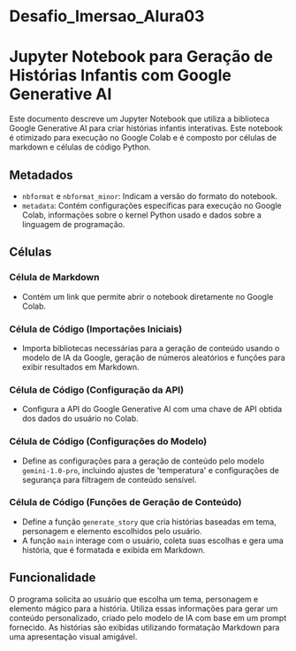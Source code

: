 # Desafio_Imersao_Alura03
# Jupyter Notebook para Geração de Histórias Infantis com Google Generative AI

Este documento descreve um Jupyter Notebook que utiliza a biblioteca Google Generative AI para criar histórias infantis interativas. Este notebook é otimizado para execução no Google Colab e é composto por células de markdown e células de código Python.

## Metadados

- `nbformat` e `nbformat_minor`: Indicam a versão do formato do notebook.
- `metadata`: Contém configurações específicas para execução no Google Colab, informações sobre o kernel Python usado e dados sobre a linguagem de programação.

## Células

### Célula de Markdown

- Contém um link que permite abrir o notebook diretamente no Google Colab.

### Célula de Código (Importações Iniciais)

- Importa bibliotecas necessárias para a geração de conteúdo usando o modelo de IA da Google, geração de números aleatórios e funções para exibir resultados em Markdown.

### Célula de Código (Configuração da API)

- Configura a API do Google Generative AI com uma chave de API obtida dos dados do usuário no Colab.

### Célula de Código (Configurações do Modelo)

- Define as configurações para a geração de conteúdo pelo modelo `gemini-1.0-pro`, incluindo ajustes de 'temperatura' e configurações de segurança para filtragem de conteúdo sensível.

### Célula de Código (Funções de Geração de Conteúdo)

- Define a função `generate_story` que cria histórias baseadas em tema, personagem e elemento escolhidos pelo usuário.
- A função `main` interage com o usuário, coleta suas escolhas e gera uma história, que é formatada e exibida em Markdown.

## Funcionalidade

O programa solicita ao usuário que escolha um tema, personagem e elemento mágico para a história. Utiliza essas informações para gerar um conteúdo personalizado, criado pelo modelo de IA com base em um prompt fornecido. As histórias são exibidas utilizando formatação Markdown para uma apresentação visual amigável.
